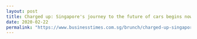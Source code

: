 ```yaml
---
layout: post
title: Charged up: Singapore's journey to the future of cars begins now
date: 2020-02-22
permalink: "https://www.businesstimes.com.sg/brunch/charged-up-singapores-journey-to-the-future-of-cars-begins-now"
---
```

